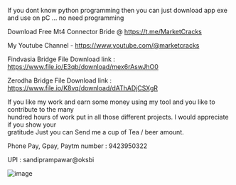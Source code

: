 If you dont know python programming then you can just download app exe and use on pC ... no need programming

Download Free Mt4 Connector Bride @  https://t.me/MarketCracks

My Youtube Channel - https://www.youtube.com/@marketcracks

Findvasia Bridge File Download link :  https://www.file.io/E3qb/download/mex6rAswJhO0

Zerodha Bridge File Download link :  https://www.file.io/K8vq/download/dAThADjCSXgR




If you like my work and earn some money using my tool and you like to contribute to the many 		
hundred hours of work put in all those different projects. I would appreciate if you show your  		
gratitude Just you can Send me a cup of Tea / beer amount. 		
		
Phone Pay, Gpay, Paytm   number  :   9423950322		

UPI  :	sandiprampawar@oksbi	

![image](https://github.com/sandipawar/Free-MT4-Bridges-Python-INDIA/assets/161995509/1f9a5785-616c-4539-9d25-9cac1e600367)

